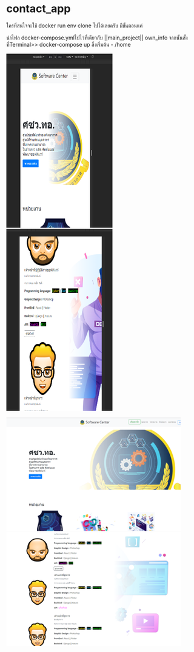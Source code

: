 # contact_app

ใครที่สนใจจะใช้ docker run env clone ไปได้เลยครับ มีขั้นตอนแค่

นำไฟล docker-compose.ymlไปไว่ที่เดียวกับ ||main_project|| own_info
จากนั้นสั่งที่Terminal>> docker-compose up
ลิ้งเริ่มต้น - /home

<img width="280" height="460" src="screenshots/Screenshot%202021-05-27%20055723.png"> <img width="280" height="480" src="Screenshots/Screenshot%202021-05-27%20055804.png">

<img width="460" height="300" src="Screenshots/Screenshot%202021-05-27%20055245.png">
<img width="460" height="300" src="Screenshots/Screenshot%202021-05-27%20055545.png">
